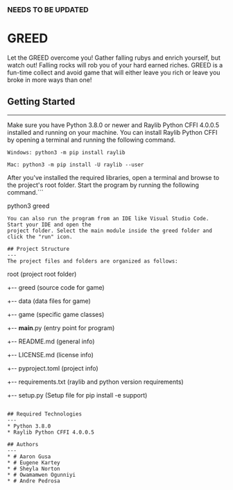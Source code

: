 ### NEEDS TO BE UPDATED

# GREED

Let the GREED overcome you! Gather falling rubys and enrich yourself, but watch out! Falling rocks will rob you of your hard earned riches. GREED is a fun-time collect and avoid game that will either leave you rich or leave you broke in more ways than one!



## Getting Started

---

Make sure you have Python 3.8.0 or newer and Raylib Python CFFI 4.0.0.5 installed and running on your machine. You can install Raylib Python CFFI by opening a terminal and running the following command.

```
Windows: python3 -m pip install raylib

Mac: python3 -m pip install -U raylib --user
```

After you've installed the required libraries, open a terminal and browse to the project's root folder. Start the program by running the following command.```

python3 greed

```
You can also run the program from an IDE like Visual Studio Code. Start your IDE and open the
project folder. Select the main module inside the greed folder and click the "run" icon.

## Project Structure
---
The project files and folders are organized as follows:
```

root (project root folder) 

+-- greed (source code for game) 

+-- data (data files for game) 

+-- game (specific game classes) 

+-- **main**.py (entry point for program) 

+-- README.md (general info)

+-- LICENSE.md (license info)

+-- pyproject.toml (project info)

+-- requirements.txt (raylib and python version requirements)

+-- setup.py (Setup file for pip install -e support)

```

## Required Technologies
---
* Python 3.8.0
* Raylib Python CFFI 4.0.0.5

## Authors
---
* # Aaron Gusa 
* # Eugene Kartey
* # Sheyla Norton
* # Owamamwen Ogunniyi
* # Andre Pedrosa
```
